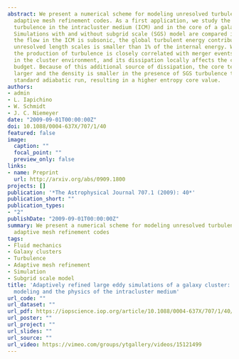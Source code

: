 ```yaml
---
abstract: We present a numerical scheme for modeling unresolved turbulence in cosmological
  adaptive mesh refinement codes. As a first application, we study the evolution of
  turbulence in the intracluster medium (ICM) and in the core of a galaxy cluster.
  Simulations with and without subgrid scale (SGS) model are compared in detail. Since
  the flow in the ICM is subsonic, the global turbulent energy contribution at the
  unresolved length scales is smaller than 1% of the internal energy. We find that
  the production of turbulence is closely correlated with merger events occurring
  in the cluster environment, and its dissipation locally affects the cluster energy
  budget. Because of this additional source of dissipation, the core temperature is
  larger and the density is smaller in the presence of SGS turbulence than in the
  standard adiabatic run, resulting in a higher entropy core value.
authors:
- admin
- L. Iapichino
- W. Schmidt
- J. C. Niemeyer
date: "2009-09-01T00:00:00Z"
doi: 10.1088/0004-637X/707/1/40
featured: false
image:
  caption: ""
  focal_point: ""
  preview_only: false
links:
- name: Preprint
  url: http://arxiv.org/abs/0909.1800
projects: []
publication: '*The Astrophysical Journal 707.1 (2009): 40*'
publication_short: ""
publication_types:
- "2"
publishDate: "2009-09-01T00:00:00Z"
summary: We present a numerical scheme for modeling unresolved turbulence in cosmological
  adaptive mesh refinement codes
tags:
- Fluid mechanics
- Galaxy clusters
- Turbulence
- Adaptive mesh refinement
- Simulation
- Subgrid scale model
title: 'Adaptively refined large eddy simulations of a galaxy cluster: turbulence
  modeling and the physics of the intracluster medium'
url_code: ""
url_dataset: ""
url_pdf: https://iopscience.iop.org/article/10.1088/0004-637X/707/1/40/pdf
url_poster: ""
url_project: ""
url_slides: ""
url_source: ""
url_video: https://vimeo.com/groups/ytgallery/videos/15121499
---
```

